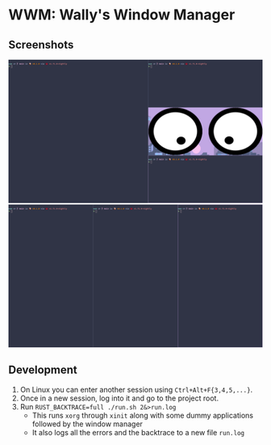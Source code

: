 # WWM: Wally's Window Manager

## Screenshots
![tiling layout](./screenshots/screenshot-1.png)
![column layout](./screenshots/screenshot-2.png)

## Development
1. On Linux you can enter another session using `Ctrl+Alt+F{3,4,5,...}`.
2. Once in a new session, log into it and go to the project root.
3. Run `RUST_BACKTRACE=full ./run.sh 2&>run.log`
    - This runs `xorg` through `xinit` along with some dummy applications
      followed by the window manager
    - It also logs all the errors and the backtrace to a new file `run.log`
